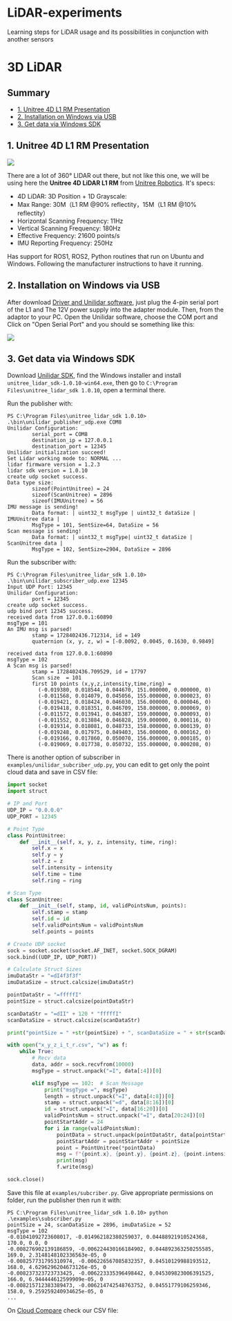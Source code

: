 # LiDAR-experiments
Learning steps for LiDAR usage and its possibilities in conjunction with another sensors

# 3D LiDAR

## Summary

* [1. Unitree 4D L1 RM Presentation](#section-1)
* [2. Installation on Windows via USB](#section-2)
* [3. Get data via Windows SDK](#section-3)

## <a name="section-1"></a> 1. Unitree 4D L1 RM Presentation

<img src="imgs/ld1rm.jpeg">

There are a lot of 360° LIDAR out there, but not like this one, we will be using here the **Unitree 4D LiDAR L1 RM** from [Unitree Robotics](https://www.unitree.com/). It's specs:

- 4D LiDAR: 3D Position + 1D Grayscale:
- Max Range: 30M（L1 RM @90% reflectity，15M（L1 RM @10% reflectity）
- Horizontal Scanning Frequency: 11Hz
- Vertical Scanning Frequency: 180Hz
- Effective Frequency: 21600 points/s
- IMU Reporting Frequency: 250Hz

Has support for ROS1, ROS2, Python routines that run on Ubuntu and Windows. Following the manufacturer instructions to have it running. 

## <a name="section-2"></a> 2. Installation on Windows via USB

After download [Driver and Unilidar software](https://www.unitree.com/download), just plug the 4-pin serial port of the L1 and The 12V power supply into the adapter module. Then, from the adaptor to your PC. Open the Unilidar software, choose the COM port and Click on "Open Serial Port" and you should se something like this:

<img src="imgs/unilidar-software.png">

## <a name="section-3"></a> 3. Get data via Windows SDK

Download [Unilidar SDK](https://github.com/unitreerobotics/unilidar_sdk/releases), find the Windows installer and install `unitree_lidar_sdk-1.0.10-win64.exe`,  then go to `C:\Program Files\unitree_lidar_sdk 1.0.10`, open a terminal there.

Run the publisher with:

```shell
PS C:\Program Files\unitree_lidar_sdk 1.0.10> .\bin\unilidar_publisher_udp.exe COM8
Unilidar Configuration:
        serial_port = COM8
        destination_ip = 127.0.0.1
        destination_port = 12345
Unilidar initialization succeed!
Set Lidar working mode to: NORMAL ...
lidar firmware version = 1.2.3
lidar sdk version = 1.0.10
create udp socket success.
Data type size:
        sizeof(PointUnitree) = 24
        sizeof(ScanUnitree) = 2896
        sizeof(IMUUnitree) = 56
IMU message is sending!
        Data format: | uint32_t msgType | uint32_t dataSize | IMUUnitree data |
        MsgType = 101, SentSize=64, DataSize = 56
Scan message is sending!
        Data format: | uint32_t msgType| uint32_t dataSize | ScanUnitree data |
        MsgType = 102, SentSize=2904, DataSize = 2896
```

Run the subscriber with:

```shell
PS C:\Program Files\unitree_lidar_sdk 1.0.10> .\bin\unilidar_subscriber_udp.exe 12345
Input UDP Port: 12345
Unilidar Configuration:
        port = 12345
create udp socket success.
udp bind port 12345 success.
received data from 127.0.0.1:60890
msgType = 101
An IMU msg is parsed!
        stamp = 1728402436.712314, id = 149
        quaternion (x, y, z, w) = [-0.0092, 0.0045, 0.1630, 0.9849]

received data from 127.0.0.1:60890
msgType = 102
A Scan msg is parsed!
        stamp = 1728402436.709529, id = 17797
        Scan size  = 101
        first 10 points (x,y,z,intensity,time,ring) =
          (-0.019380, 0.018544, 0.044670, 151.000000, 0.000000, 0)
          (-0.011568, 0.014079, 0.045056, 155.000000, 0.000023, 0)
          (-0.019421, 0.018424, 0.046030, 156.000000, 0.000046, 0)
          (-0.019418, 0.018351, 0.046709, 158.000000, 0.000069, 0)
          (-0.011572, 0.013941, 0.046387, 159.000000, 0.000093, 0)
          (-0.011552, 0.013884, 0.046828, 159.000000, 0.000116, 0)
          (-0.019314, 0.018081, 0.048733, 158.000000, 0.000139, 0)
          (-0.019248, 0.017975, 0.049403, 156.000000, 0.000162, 0)
          (-0.019166, 0.017860, 0.050070, 156.000000, 0.000185, 0)
          (-0.019069, 0.017738, 0.050732, 155.000000, 0.000208, 0)
```

There is another option of subscriber in `examples/unilidar_subcriber_udp.py`, you can edit to get only the point cloud data and save in CSV file:

```python
import socket
import struct

# IP and Port
UDP_IP = "0.0.0.0"
UDP_PORT = 12345

# Point Type
class PointUnitree:
    def __init__(self, x, y, z, intensity, time, ring):
        self.x = x
        self.y = y
        self.z = z
        self.intensity = intensity
        self.time = time
        self.ring = ring

# Scan Type
class ScanUnitree:
    def __init__(self, stamp, id, validPointsNum, points):
        self.stamp = stamp
        self.id = id
        self.validPointsNum = validPointsNum
        self.points = points

# Create UDP socket
sock = socket.socket(socket.AF_INET, socket.SOCK_DGRAM)
sock.bind((UDP_IP, UDP_PORT))

# Calculate Struct Sizes
imuDataStr = "=dI4f3f3f"
imuDataSize = struct.calcsize(imuDataStr)

pointDataStr = "=fffffI"
pointSize = struct.calcsize(pointDataStr)

scanDataStr = "=dII" + 120 * "fffffI"
scanDataSize = struct.calcsize(scanDataStr)

print("pointSize = " +str(pointSize) + ", scanDataSize = " + str(scanDataSize) + ", imuDataSize = " + str(imuDataSize))

with open("x_y_z_i_t_r.csv", "w") as f:
    while True:
        # Recv data
        data, addr = sock.recvfrom(10000)
        msgType = struct.unpack("=I", data[:4])[0]

        elif msgType == 102:  # Scan Message
            print("msgType =", msgType)
            length = struct.unpack("=I", data[4:8])[0]
            stamp = struct.unpack("=d", data[8:16])[0]
            id = struct.unpack("=I", data[16:20])[0]
            validPointsNum = struct.unpack("=I", data[20:24])[0]
            pointStartAddr = 24
            for i in range(validPointsNum):
                pointData = struct.unpack(pointDataStr, data[pointStartAddr: pointStartAddr+pointSize])
                pointStartAddr = pointStartAddr + pointSize
                point = PointUnitree(*pointData)
                msg = f"{point.x}, {point.y}, {point.z}, {point.intensity}, {point.time}, {point.ring}\n"
                print(msg)
                f.write(msg)

sock.close()
```

Save this file at `examples/subcriber.py`. Give appropriate permissions on folder, run the publisher then run it with:

```shell
PS C:\Program Files\unitree_lidar_sdk 1.0.10> python .\examples\subscriber.py
pointSize = 24, scanDataSize = 2896, imuDataSize = 52
msgType = 102
-0.01041092723608017, -0.014962182380259037, 0.04488921910524368, 170.0, 0.0, 0
-0.008276902139186859, -0.006224430166184902, 0.044892363250255585, 169.0, 2.3148148102336563e-05, 0
-0.008257731795310974, -0.006226567085832357, 0.04510129988193512, 168.0, 4.6296296204673126e-05, 0
-0.008237323723733425, -0.006223335396498442, 0.045309823006391525, 166.0, 6.944444612599909e-05, 0
-0.008215712383389473, -0.006214742548763752, 0.04551779106259346, 158.0, 9.259259240934625e-05, 0
...
```

On [Cloud Compare](https://cloudcompare.org/release/index.html) check our CSV file:



